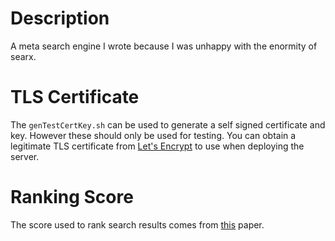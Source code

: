 # Description
A meta search engine I wrote because I was unhappy with the enormity of searx.

# TLS Certificate
The `genTestCertKey.sh` can be used to generate a self signed certificate and key.
However these should only be used for testing.
You can obtain a legitimate TLS certificate from [Let's Encrypt](https://letsencrypt.org/) to use when deploying the server.

# Ranking Score
The score used to rank search results comes from [this](https://doi.org/10.1145/1571941.1572114) paper.
